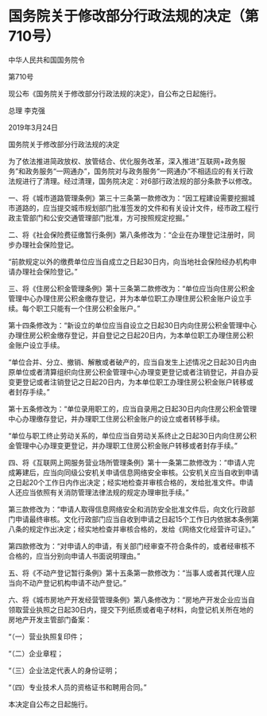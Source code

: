 # 国务院关于修改部分行政法规的决定（第710号）

中华人民共和国国务院令

第710号

现公布《国务院关于修改部分行政法规的决定》，自公布之日起施行。

总理 李克强

2019年3月24日

国务院关于修改部分行政法规的决定

为了依法推进简政放权、放管结合、优化服务改革，深入推进“互联网+政务服务”和政务服务“一网通办”，国务院对与政务服务“一网通办”不相适应的有关行政法规进行了清理。经过清理，国务院决定：对6部行政法规的部分条款予以修改。

一、将《城市道路管理条例》第三十三条第一款修改为：“因工程建设需要挖掘城市道路的，应当提交城市规划部门批准签发的文件和有关设计文件，经市政工程行政主管部门和公安交通管理部门批准，方可按照规定挖掘。”

二、将《社会保险费征缴暂行条例》第八条修改为：“企业在办理登记注册时，同步办理社会保险登记。

“前款规定以外的缴费单位应当自成立之日起30日内，向当地社会保险经办机构申请办理社会保险登记。”

三、将《住房公积金管理条例》第十三条第二款修改为：“单位应当向住房公积金管理中心办理住房公积金缴存登记，并为本单位职工办理住房公积金账户设立手续。每个职工只能有一个住房公积金账户。”

第十四条修改为：“新设立的单位应当自设立之日起30日内向住房公积金管理中心办理住房公积金缴存登记，并自登记之日起20日内，为本单位职工办理住房公积金账户设立手续。

“单位合并、分立、撤销、解散或者破产的，应当自发生上述情况之日起30日内由原单位或者清算组织向住房公积金管理中心办理变更登记或者注销登记，并自办妥变更登记或者注销登记之日起20日内，为本单位职工办理住房公积金账户转移或者封存手续。”

第十五条修改为：“单位录用职工的，应当自录用之日起30日内向住房公积金管理中心办理缴存登记，并办理职工住房公积金账户的设立或者转移手续。

“单位与职工终止劳动关系的，单位应当自劳动关系终止之日起30日内向住房公积金管理中心办理变更登记，并办理职工住房公积金账户转移或者封存手续。”

四、将《互联网上网服务营业场所管理条例》第十一条第二款修改为：“申请人完成筹建后，应当向同级公安机关申请信息网络安全审核。公安机关应当自收到申请之日起20个工作日内作出决定；经实地检查并审核合格的，发给批准文件。申请人还应当依照有关消防管理法律法规的规定办理审批手续。”

第三款修改为：“申请人取得信息网络安全和消防安全批准文件后，向文化行政部门申请最终审核。文化行政部门应当自收到申请之日起15个工作日内依据本条例第八条的规定作出决定；经实地检查并审核合格的，发给《网络文化经营许可证》。”

第四款修改为：“对申请人的申请，有关部门经审查不符合条件的，或者经审核不合格的，应当分别向申请人书面说明理由。”

五、将《不动产登记暂行条例》第十五条第一款修改为：“当事人或者其代理人应当向不动产登记机构申请不动产登记。”

六、将《城市房地产开发经营管理条例》第八条修改为：“房地产开发企业应当自领取营业执照之日起30日内，提交下列纸质或者电子材料，向登记机关所在地的房地产开发主管部门备案：

“（一）营业执照复印件；

“（二）企业章程；

“（三）企业法定代表人的身份证明；

“（四）专业技术人员的资格证书和聘用合同。”

本决定自公布之日起施行。

